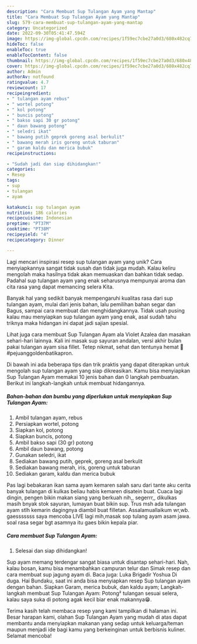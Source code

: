 ```yaml
---
description: "Cara Membuat Sup Tulangan Ayam yang Mantap"
title: "Cara Membuat Sup Tulangan Ayam yang Mantap"
slug: 579-cara-membuat-sup-tulangan-ayam-yang-mantap
category: Uncategorized
date: 2022-09-30T05:41:47.594Z
image: https://img-global.cpcdn.com/recipes/1f59ec7cbe27a0d3/680x482cq70/sup-tulangan-ayam-foto-resep-utama.jpg
hideToc: false
enableToc: true
enableTocContent: false
thumbnail: https://img-global.cpcdn.com/recipes/1f59ec7cbe27a0d3/680x482cq70/sup-tulangan-ayam-foto-resep-utama.jpg
cover: https://img-global.cpcdn.com/recipes/1f59ec7cbe27a0d3/680x482cq70/sup-tulangan-ayam-foto-resep-utama.jpg
author: Admin
authorAv: notfound
ratingvalue: 4.7
reviewcount: 17
recipeingredient:
- " tulangan ayam rebus"
- " wortel potong"
- " kol potong"
- " buncis potong"
- " bakso sapi 30 gr potong"
- " daun bawang potong"
- " seledri ikat"
- " bawang putih geprek goreng asal berkulit"
- " bawang merah iris goreng untuk taburan"
- " garam kaldu dan merica bubuk"
recipeinstructions:

- "Sudah jadi dan siap dihidangkan!"
categories:
- Resep
tags:
- sup
- tulangan
- ayam

katakunci: sup tulangan ayam 
nutrition: 186 calories
recipecuisine: Indonesian
preptime: "PT37M"
cooktime: "PT38M"
recipeyield: "4"
recipecategory: Dinner

---
```





Lagi mencari inspirasi resep sup tulangan ayam yang unik? Cara menyiapkannya sangat tidak susah dan tidak juga mudah. Kalau keliru mengolah maka hasilnya tidak akan memuaskan dan bahkan tidak sedap. Padahal sup tulangan ayam yang enak seharusnya mempunyai aroma dan cita rasa yang dapat memancing selera Kita.





Banyak hal yang sedikit banyak mempengaruhi kualitas rasa dari sup tulangan ayam, mulai dari jenis bahan, lalu pemilihan bahan segar dan Bagus, sampai cara membuat dan menghidangkannya. Tidak usah pusing kalau mau menyiapkan sup tulangan ayam yang enak,      asal sudah tahu triknya maka hidangan ini dapat jadi sajian spesial.














Lihat juga cara membuat Sup Tulangan Ayam ala Violet Azalea dan masakan sehari-hari lainnya. Kali ini masak sup sayuran andalan, versi akhir bulan pakai tulangan ayam sisa fillet. Tetep nikmat, sehat dan tentunya hemat 🤗 #pejuanggoldenbatikapron.






Di bawah ini ada beberapa tips dan trik praktis yang dapat diterapkan untuk mengolah sup tulangan ayam yang siap dikreasikan. Kamu bisa menyiapkan Sup Tulangan Ayam memakai 10 jenis bahan dan 0 langkah pembuatan. Berikut ini langkah-langkah untuk membuat hidangannya.

<!--inarticleads1-->

##### Bahan-bahan dan bumbu yang diperlukan untuk menyiapkan Sup Tulangan Ayam:

1. Ambil  tulangan ayam, rebus
1. Persiapkan  wortel, potong
1. Siapkan  kol, potong
1. Siapkan  buncis, potong
1. Ambil  bakso sapi (30 gr) potong
1. Ambil  daun bawang, potong
1. Gunakan  seledri, ikat
1. Sediakan  bawang putih, geprek, goreng asal berkulit
1. Sediakan  bawang merah, iris, goreng untuk taburan
1. Sediakan  garam, kaldu dan merica bubuk


Pas lagi bebakaran ikan sama ayam kemaren salah saru dari tante aku cerita banyak tulangan di kulkas beliau habis kemaren disatein buat. Cuaca lagi dingin, pengen bikin makan siang yang berkuah nih,, segerrr,, dikulkas masih bnyak stok sayuran, lumayan buat bikin sup. Trus msh ada tulangan ayam stlh kemarin dagingnya diambil buat filletan. Assalamuallaikum wr,wb. gaesssssss saya mencoba LIVE lagi mih,masak sop tulang ayam asam jawa. soal rasa segar bgt asamnya itu gaes bikin kepala piar. 

<!--inarticleads2-->

##### Cara membuat Sup Tulangan Ayam:


1. Selesai dan siap dihidangkan!

Sup ayam memang terdengar sangat biasa untuk disantap sehari-hari. Nah, kalau bosan, kamu bisa menambahkan campuran telur dan Simak resep dan cara membuat sup jagung ayam di. Baca juga: Luka Brigadir Yoshua Di duga. Hai Bundaku, saat ini anda bisa menyiapkan resep Sup tulangan ayam dengan bahan. Siapkan Garam, merica bubuk, dan kaldu ayam; Langkah-langkah membuat Sup Tulangan Ayam: Potong² tulangan sesuai selera, kalau saya suka di potong agak kecil biar enak makannya😁. 

Terima kasih telah membaca resep yang kami tampilkan di halaman ini. Besar harapan kami, olahan Sup Tulangan Ayam yang mudah di atas dapat membantu anda menyiapkan makanan yang sedap untuk keluarga/teman maupun menjadi ide bagi kamu yang berkeinginan untuk berbisnis kuliner. Selamat mencoba!
